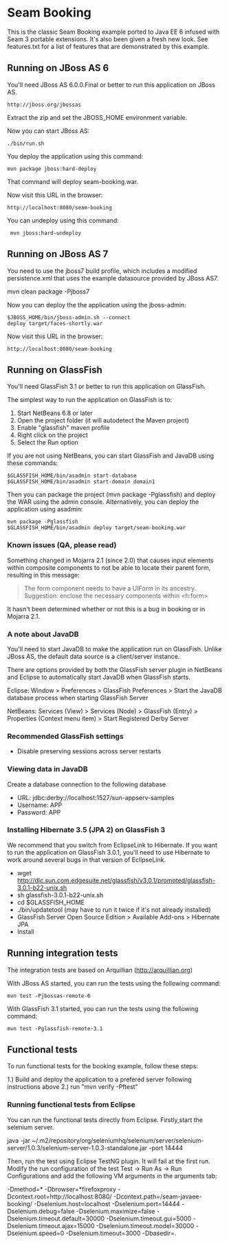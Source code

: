 # Seam Booking

This is the classic Seam Booking example ported to Java EE 6 infused with Seam
3 portable extensions.  It's also been given a fresh new look. See features.txt
for a list of features that are demonstrated by this example.

## Running on JBoss AS 6

You'll need JBoss AS 6.0.0.Final or better to run this application on JBoss AS.

    http://jboss.org/jbossas

Extract the zip and set the JBOSS_HOME environment variable.

Now you can start JBoss AS:

    ./bin/run.sh

You deploy the application using this command:

    mvn package jboss:hard-deploy

That command will deploy seam-booking.war.

Now visit this URL in the browser:

    http://localhost:8080/seam-booking

You can undeploy using this command:

     mvn jboss:hard-undeploy

## Running on JBoss AS 7

You need to use the jboss7 build profile, which includes a modified 
persistence.xml that uses the example datasource provided by JBoss AS7.

   mvn clean package -Pjboss7

Now you can deploy the the application using the jboss-admin:

    $JBOSS_HOME/bin/jboss-admin.sh --connect
    deploy target/faces-shortly.war

Now visit this URL in the browser:

    http://localhost:8080/seam-booking

## Running on GlassFish

You'll need GlassFish 3.1 or better to run this application on GlassFish.

The simplest way to run the application on GlassFish is to:

1. Start NetBeans 6.8 or later
2. Open the project folder (it will autodetect the Maven project)
3. Enable "glassfish" maven profile
4. Right click on the project
5. Select the Run option

If you are not using NetBeans, you can start GlassFish and JavaDB using these commands:

    $GLASSFISH_HOME/bin/asadmin start-database
    $GLASSFISH_HOME/bin/asadmin start-domain domain1

Then you can package the project (mvn package -Pglassfish) and deploy the WAR using the admin console.
Alternatively, you can deploy the application using asadmin:

    mvn package -Pglassfish
    $GLASSFISH_HOME/bin/asadmin deploy target/seam-booking.war

### Known issues (QA, please read)

Something changed in Mojarra 2.1 (since 2.0) that causes input elements within
composite components to not be able to locate their parent form, resulting in
this message:

> The form component needs to have a UIForm in its ancestry. Suggestion:
> enclose the necessary components within <h:form>

It hasn't been determined whether or not this is a bug in booking or in Mojarra 2.1.

### A note about JavaDB

You'll need to start JavaDB to make the application run on GlassFish. Unlike
JBoss AS, the default data source is a client/server instance.

There are options provided by both the GlassFish server plugin in NetBeans and
Eclipse to automatically start JavaDB when GlassFish starts.

Eclipse:
Window > Preferences > GlassFish Preferences > Start the JavaDB database process when starting GlassFish Server

NetBeans:
Services (View) > Services (Node) > GlassFish (Entry) > Properties (Context menu item) > Start Registered Derby Server

### Recommended GlassFish settings

* Disable preserving sessions across server restarts

### Viewing data in JavaDB

Create a database connection to the following database

* URL: jdbc:derby://localhost:1527/sun-appserv-samples
* Username: APP
* Password: APP

### Installing Hibernate 3.5 (JPA 2) on GlassFish 3

We recommend that you switch from EclipseLink to Hibernate. If you want to 
run the application on GlassFish 3.0.1, you'll need to use Hibernate to work
around several bugs in that version of EclipseLink.

* wget http://dlc.sun.com.edgesuite.net/glassfish/v3.0.1/promoted/glassfish-3.0.1-b22-unix.sh
* sh glassfish-3.0.1-b22-unix.sh
* cd $GLASSFISH_HOME
* ./bin/updatetool (may have to run it twice if it's not already installed)
* GlassFish Server Open Source Edition > Available Add-ons > Hibernate JPA
* Install

## Running integration tests

The integration tests are based on Arquillian (http://arquillian.org)

With JBoss AS started, you can run the tests using the following command:

    mvn test -Pjbossas-remote-6

With GlassFish 3.1 started, you can run the tests using the following command:

    mvn test -Pglassfish-remote-3.1

## Functional tests

To run functional tests for the booking example, follow these steps:

1.) Build and deploy the application to a prefered server following instructions above
2.) run "mvn verify -Pftest"

### Running functional tests from Eclipse

You can run the functional tests directly from Eclipse. 
Firstly,start the selenium server.

java -jar ~/.m2/repository/org/seleniumhq/selenium/server/selenium-server/1.0.3/selenium-server-1.0.3-standalone.jar -port 14444

Then, run the test using Eclipse TestNG plugin.
It will fail at the first run. Modify the run configuration of the test
Test -> Run As -> Run Configurations and add the following VM 
arguments in the arguments tab:

-Dmethod=* -Dbrowser=*firefoxproxy -Dcontext.root=http://localhost:8080/ -Dcontext.path=/seam-javaee-booking/ -Dselenium.host=localhost -Dselenium.port=14444 -Dselenium.debug=false -Dselenium.maximize=false -Dselenium.timeout.default=30000 -Dselenium.timeout.gui=5000 -Dselenium.timeout.ajax=15000 -Dselenium.timeout.model=30000 -Dselenium.speed=0 -Dselenium.timeout=3000 -Dbasedir=.

